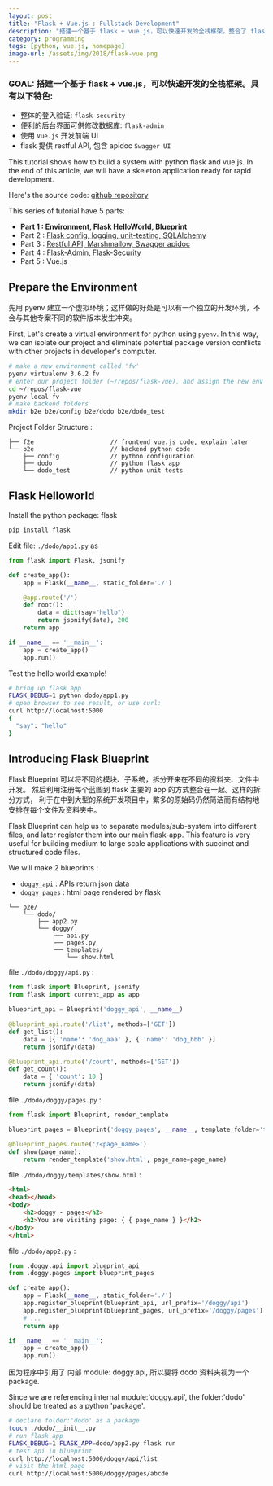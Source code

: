 ```yaml
---
layout: post
title: "Flask + Vue.js : Fullstack Development"
description: "搭建一个基于 flask + vue.js，可以快速开发的全栈框架。整合了 flask-admin, flask-security, SQLAlchemy, Swagger UI。以 json Restful API 与前端 Vue.js 交互。"
category: programming
tags: [python, vue.js, homepage]
image-url: /assets/img/2018/flask-vue.png
---
```


### GOAL: 搭建一个基于 flask + vue.js，可以快速开发的全栈框架。具有以下特色:

- 整体的登入验证: `flask-security`
- 便利的后台界面可供修改数据库: `flask-admin`
- 使用 `Vue.js` 开发前端 UI
- flask 提供 restful API, 包含 apidoc `Swagger UI`

This tutorial shows how to build a system with python flask and vue.js. In the end of this article, we will have a skeleton application ready for rapid development.

Here's the source code: [github repository](https://github.com/larrysu1115/flask-vue)

This series of tutorial have 5 parts:

- **Part 1 : Environment, Flask HelloWorld, Blueprint**
- Part 2 : [Flask config, logging, unit-testing, SQLAlchemy](flask-vue-skeleton-part-2.html)
- Part 3 : [Restful API, Marshmallow, Swagger apidoc](flask-vue-skeleton-part-3.html)
- Part 4 : [Flask-Admin, Flask-Security](flask-vue-skeleton-part-4.html)
- Part 5 : Vue.js

## Prepare the Environment

先用 pyenv 建立一个虚拟环境；这样做的好处是可以有一个独立的开发环境，不会与其他专案不同的软件版本发生冲突。

First, Let's create a virtual environment for python using `pyenv`. In this way, we can isolate our project and eliminate potential package version conflicts with other projects in developer's computer.

```bash
# make a new environment called 'fv'
pyenv virtualenv 3.6.2 fv
# enter our project folder (~/repos/flask-vue), and assign the new env to this folder.
cd ~/repos/flask-vue
pyenv local fv
# make backend folders
mkdir b2e b2e/config b2e/dodo b2e/dodo_test
```

Project Folder Structure :

```
├── f2e                     // frontend vue.js code, explain later
└── b2e                     // backend python code
    ├── config              // python configuration
    ├── dodo                // python flask app
    └── dodo_test           // python unit tests
```

## Flask Helloworld

Install the python package: flask

```bash
pip install flask
```

Edit file: `./dodo/app1.py` as

```python
from flask import Flask, jsonify

def create_app():
    app = Flask(__name__, static_folder='./')

    @app.route('/')
    def root():
        data = dict(say="hello")
        return jsonify(data), 200
    return app

if __name__ == '__main__':
    app = create_app()
    app.run()
```

Test the hello world example!

```bash
# bring up flask app
FLASK_DEBUG=1 python dodo/app1.py
# open browser to see result, or use curl:
curl http://localhost:5000
{
  "say": "hello"
}
```

## Introducing Flask Blueprint

Flask Blueprint 可以将不同的模块、子系统，拆分开来在不同的资料夹、文件中开发。
然后利用注册每个蓝图到 flask 主要的 app 的方式整合在一起。这样的拆分方式，
利于在中到大型的系统开发项目中，繁多的原始码仍然简洁而有结构地安排在每个文件及资料夹中。

Flask Blueprint can help us to separate modules/sub-system into different files, and later register them into our main flask-app. This feature is very useful for building medium to large scale applications with succinct and structured code files.

We will make 2 blueprints : 

- `doggy_api` : APIs return json data
- `doggy_pages` : html page rendered by flask

```
└── b2e/
    └── dodo/
        ├── app2.py
        └── doggy/
            ├── api.py
            ├── pages.py
            └── templates/
                └── show.html
```

file `./dodo/doggy/api.py` :

```python
from flask import Blueprint, jsonify
from flask import current_app as app

blueprint_api = Blueprint('doggy_api', __name__)

@blueprint_api.route('/list', methods=['GET'])
def get_list():
    data = [{ 'name': 'dog_aaa' }, { 'name': 'dog_bbb' }]
    return jsonify(data)

@blueprint_api.route('/count', methods=['GET'])
def get_count():
    data = { 'count': 10 }
    return jsonify(data)
```

file `./dodo/doggy/pages.py` :

```python
from flask import Blueprint, render_template

blueprint_pages = Blueprint('doggy_pages', __name__, template_folder='templates')

@blueprint_pages.route('/<page_name>')
def show(page_name):
    return render_template('show.html', page_name=page_name)
```

file `./dodo/doggy/templates/show.html` :

```html
<html>
<head></head>
<body>
    <h2>doggy - pages</h2>
    <h2>You are visiting page: { { page_name } }</h2>
</body>
</html>
```

file `./dodo/app2.py` :

```python
from .doggy.api import blueprint_api
from .doggy.pages import blueprint_pages

def create_app():
    app = Flask(__name__, static_folder='./')
    app.register_blueprint(blueprint_api, url_prefix='/doggy/api')
    app.register_blueprint(blueprint_pages, url_prefix='/doggy/pages')
    # ...
    return app

if __name__ == '__main__':
    app = create_app()
    app.run()
```

因为程序中引用了 内部 module: doggy.api, 所以要将 dodo 资料夹视为一个 package.

Since we are referencing internal module:'doggy.api', the folder:'dodo' should be treated as a python 'package'.

```bash
# declare folder:'dodo' as a package
touch ./dodo/__init__.py
# run flask app
FLASK_DEBUG=1 FLASK_APP=dodo/app2.py flask run
# test api in blueprint
curl http://localhost:5000/doggy/api/list
# visit the html page
curl http://localhost:5000/doggy/pages/abcde
```
